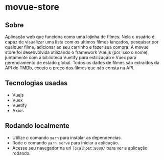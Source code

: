 # movue-store

## Sobre

Aplicação web que funciona como uma lojinha de filmes. Nela o usuário é capaz de visualizar uma lista com os ultimos filmes lançados, pesquisar por qualquer filme, adicionar ao seu carrinho e fazer sua compra. A movue store foi desenvolvida utilizando o framework Vue.js (por isso o nome), juntamente com a biblioteca Vuetify para estilização e Vuex para gerenciamento de estado global. Todos os dados de filmes são extraídos da API do TMDb, exceto o preço dos filmes que não consta na API.

## Tecnologias usadas

- Vuejs
- Vuex
- Vuetify
- Axios

## Rodando localmente

- Utilize o comando `yarn` para instalar as dependencias.
- Rode o comando `yarn serve` para iniciar a aplicação.
- Acesse seu navegador na url `localhost:8080/` para ver a aplicação rodando.
